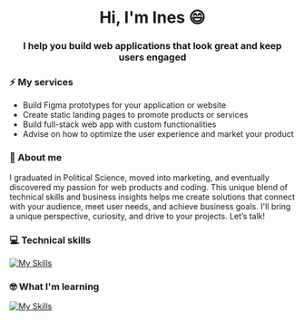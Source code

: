 <h1 align="center">Hi, I'm Ines 😄</h1>
<h3 align="center">I help you build web applications that look great and keep users engaged</h3>

<h3>⚡️ My services</h3>

<ul>
  <li>Build Figma prototypes for your application or website </li>
  <li>Create static landing pages to promote products or services</li>
  <li>Build full-stack web app with custom functionalities</li>
  <li>Advise on how to optimize the user experience and market your product</li>
</ul>

<h3>👀 About me</h3>
  
I graduated in Political Science, moved into marketing, and eventually discovered my passion for web products and coding. This unique blend of technical skills and business insights helps me create solutions that connect with your audience, meet user needs, and achieve business goals. I'll bring a unique perspective, curiosity, and drive to your projects. Let’s talk! 

<h3>💻 Technical skills</h3>
  
[![My Skills](https://skillicons.dev/icons?i=rails,ruby,js,html,css,sass,bootstrap,tailwind,postgres,figma)](https://skillicons.dev)

<h3>🤓 What I'm learning</h3>

[![My Skills](https://skillicons.dev/icons?i=vue,nuxtjs,react)](https://skillicons.dev)


